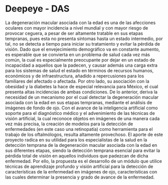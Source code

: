# Deepeye - DAS
La degeneración macular asociada con la edad es una de las afecciones oculares con mayor incidencia a nivel mundial y con mayor riesgo de provocar ceguera, a pesar de ser altamente tratable en sus etapas tempranas, pues esta no presenta síntomas hasta un estado intermedio, por tal, no se detecta a tiempo para iniciar su tratamiento y evitar la pérdida de visión. Dado que el envejecimiento demográfico va en constante aumento, es esperable que se convierta en un problema de salud cada vez más común, la cual es especialmente preocupante por dejar en un estado de incapacidad a aquellos que la padecen, y causar además una carga extra para los sistemas de salud el estado en términos de recursos humanos, económicos y de infraestructura, añadido a repercusiones para los familiares del afectado o afectada. Por otro lado, su asociación con la obesidad y la diabetes la hace de especial relevancia para México, el cual presenta altas incidencias de ambas condiciones.
De lo anterior, deriva la necesidad de un mecanismo por el cual detectar la degeneración macular asociada con la edad en sus etapas tempranas, mediante el análisis de imágenes de fondo de ojo. Con el avance de la inteligencia artificial como soporte para el diagnóstico médico y el advenimiento de las técnicas de visión artificial, la cual reconoce objetos en imágenes de una manera cada vez más precisa, la creación de modelos para la detección de enfermedades (en este caso una retinopatía) como herramienta para el trabajo de los oftalmólogos, resulta altamente provechoso.
El aporte de este proyecto radica en su utilidad para los especialistas de la salud en la detección temprana de la degeneración macular asociada con la edad en sus diferentes etapas, siendo la detección temprana esencial para evitar la pérdida total de visión en aquellos individuos que padezcan de dicha enfermedad. Por ello, la propuesta es el desarrollo de un módulo que utilice técnicas de aprendizaje profundo y visión artificial para la detección de características de la enfermedad en imágenes de ojo, características con las cuales determinar la presencia y grado de avance de la enfermedad.
